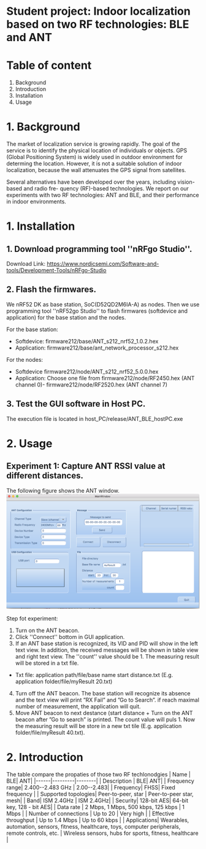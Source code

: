 # Student project: Indoor localization based on two RF technologies: BLE and ANT

# Table of content
1.  Background
2.  Introduction 
3.  Installation
4.  Usage

# 1. Background

The market of localization service is growing rapidly. The goal of the service is to identify the physical location of individuals or objects. GPS (Global Positioning System) is widely used in outdoor environment for determing the location. However, it is not a suitable solution of indoor localization, because the wall attenuates the GPS signal from satellites. 

Several alternatives have been developed over the years, including vision-based and radio fre- quency (RF)-based technologies. We report on our experiments with two RF technologies: ANT and BLE, and their performance in indoor environments.

# 1. Installation

## 1. Download programming tool ''nRFgo Studio''.

Download Link: https://www.nordicsemi.com/Software-and-tools/Development-Tools/nRFgo-Studio

## 2. Flash the firmwares.

We nRF52 DK as base station, SoC(D52QD2M6IA-A) as nodes. Then we use programming tool ''nRF52go Studio'' to flash firmwares (softdevice and application) for the base station and the nodes.

For the base station:
-   Softdevice: firmware212/base/ANT_s212_nrf52_1.0.2.hex
-   Application: firmware212/base/ant_network_processor_s212.hex

For the nodes:
-   Softdevice firmware212/node/ANT_s212_nrf52_5.0.0.hex
-   Application: Choose one file from firmware212/node/RF2450.hex (ANT channel 0)- firmware212/node/RF2520.hex (ANT channel 7)

## 3. Test the GUI software in Host PC.

The execution file is located in host_PC/release/ANT_BLE_hostPC.exe

# 2. Usage

## Experiment 1: Capture ANT RSSI value at different distances.

The following figure shows the ANT window. 
![window](./Report/images/ANT_GUI_window.png)

Step fot experiment:
1.  Turn on the ANT beacon.
2.  Click ''Connect'' bottom in GUI application.
3.   If an ANT base station is recognized, its VID and PID will show in the left text view. In addition, the received messages will be shown in table view and right text view. The ''count'' value should be 1. The measuring result will be stored in a txt file.
-   Txt file: application path/file/base name start distance.txt (E.g. application folder/file/myResult 20.txt)
4.   Turn off the ANT beacon. The base station will recognize its absence and the text view will print ”RX Fail” and ”Go to Search”. if reach maximal number of measurement, the application will quit.
5.  Move ANT beacon to next destance (start distance + Turn on the ANT beacon after ”Go to search” is printed. The count value will puls 1. Now the measuring result will be store in a new txt tile (E.g. application folder/file/myResult 40.txt).


# 2. Introduction
The table compare the propaties of those two RF techlonodgies
| Name | BLE| ANT|
|------|---------|--------|
| Description | BLE| ANT|
| Frequency range| 2\.400\-\-2\.483 GHz | 2\.00\-\-2\.483|
| Frequency| FHSS| Fixed frequency |
| Supported topologies| Peer\-to\-peer, star | Peer\-to\-peer star, mesh|
| Band| ISM 2\.4GHz | ISM 2\.4GHz|
| Security| 128\-bit AES| 64\-bit key, 128 \- bit AES|
| Data rate | 2 Mbps, 1 Mbps, 500 kbps, 125 kbps | 1 Mbps |
| Number of connections | Up to 20 | Very high |
| Effective throughput | Up to 1\.4 Mbps | Up to 60 kbps |
| Applications| Wearables, automation, sensors, fitness, healthcare, toys, computer peripherals, remote controls, etc\. | Wireless sensors, hubs for sports, fitness, healthcare |

